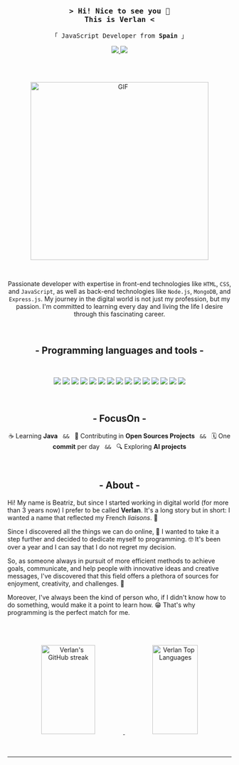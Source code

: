 <!-- Intro --> 
<h3 align="center">
  <samp>
    > Hi! Nice to see you 👋 <br> This is
      <b>Verlan</b> <
  </samp>
</h3>

<p align="center">
  <samp>
  「 JavaScript Developer from <b>Spain</b> 」
  </samp>
</p>

<!-- <a href="https://git.io/typing-svg"><img src="https://readme-typing-svg.herokuapp.com?font=Cascadia+Code&pause=1000&color=38A19C&random=false&width=435&lines=Verlan" alt="Typing SVG" /></a>-->

<p align="center">
  <a href="https://www.linkedin.com/in/beatriz-martinez-larrucea/">
    <img src="https://img.shields.io/static/v1?label=&message=LinkedIn&color=blue&logo=Linkedin&logoColor=white&style=for-the-badge">
  </a>
  <a href="mailto:bemart93@gmail.com">
    <img src="https://img.shields.io/static/v1?label=&message=Gmail&color=DC143C&logo=Gmail&logoColor=white&style=for-the-badge">
  </a>
</p>

<br>
<br>

<p align="center">
  <!--<img width="25%" align="right" alt="GIF" src="https://i.pinimg.com/564x/35/33/fa/3533fa8ee3c597ebc833357920476e79.jpg"/>-->
  <img width="400" alt= "GIF" src="https://media.giphy.com/media/LMcB8XospGZO8UQq87/giphy.gif" />
</p>
<br>
<p align=center>
  Passionate developer with expertise in front-end technologies like <code>HTML</code>, <code>CSS</code>, and <code>JavaScript</code>, as well as back-end technologies like <code>Node.js</code>, <code>MongoDB</code>, and <code>Express.js</code>. My journey in the digital world is not just my profession, but my passion. I'm committed to learning every day and living the life I desire through this fascinating career.
</p>
<br>

<!--<p align="center">
  <a href="#about">About</a> &#xa0; | &#xa0;
  <a href="#what-im-focused-on-2024">FocusOn</a> &#xa0; | &#xa0;
  <a href="#what-im-looking-for">Expectations</a>
</p> -->

<h2 align="center" id="languages">
  - Programming languages and tools - 
</h2>
<br>
<p align="center">
  <img src="https://img.shields.io/badge/HTML5-E34F26?style=for-the-badge&logo=html5&logoColor=white" />
  <img src="https://img.shields.io/badge/CSS3-1572B6?style=for-the-badge&logo=css3&logoColor=white"/>
  <img src="https://img.shields.io/static/v1?label=&message=JavaScript&color=e8d44d&logo=javascript&logoColor=white&style=for-the-badge"/>
  <img src="https://img.shields.io/static/v1?label=&message=TypeScript&color=007acc&logo=typescript&logoColor=white&style=for-the-badge"/>
  <img src="https://img.shields.io/badge/-React-61DBFB?style=for-the-badge&labelColor=black&logo=react&logoColor=61DBFB"/>
  <img src="https://img.shields.io/badge/Angular-d6002f?style=for-the-badge&labelColor=black&logo=angular&logoColor=d6002f"/>
  <img src="https://img.shields.io/badge/Nodejs-3C873A?style=for-the-badge&labelColor=black&logo=node.js&logoColor=3C873A"/>
  <img src="https://img.shields.io/badge/Express.js-000000?style=for-the-badge&logo=express&logoColor=white"/>
  <img src="https://img.shields.io/badge/MongoDB-4EA94B?style=for-the-badge&logo=mongodb&logoColor=white"/>
  <img src="https://img.shields.io/badge/Sass-CC6699?style=for-the-badge&logo=sass&logoColor=white"/>
  <img src="https://img.shields.io/badge/Tailwind_CSS-092749?style=for-the-badge&logo=tailwindcss&logoColor=06B6D4&labelColor=000000"/>
  <img src="https://img.shields.io/badge/Markdown-000000?style=for-the-badge&logo=markdown&logoColor=white"/>
  <img src="https://img.shields.io/badge/Redux-593D88?style=for-the-badge&logo=redux&logoColor=white"/>
  <img src="https://img.shields.io/badge/Visual_Studio-0078d7?style=for-the-badge&logo=visual%20studio&logoColor=white"/>
  <img src="https://img.shields.io/badge/Git-F05032?style=for-the-badge&logo=git&logoColor=white"/>
</p>
<br>

<h2 align="center"> 
 - FocusOn -
</h2>
<p align="center">
  ☕ Learning <b>Java</b> &#xa0; <code>&&</code> &#xa0
  👯 Contributing in <b>Open Sources Projects </b> &#xa0; <code>&&</code> &#xa0
  🗓️ One <b>commit</b> per day &#xa0; <code>&&</code> &#xa0
  🔍 Exploring <b>AI projects</b>
</p>

<br>

<h2 align="center">
  - About -
</h2>

Hi! My name is Beatriz, but since I started working in digital world (for more than 3 years now) I prefer to be called **Verlan**. It's a long story but in short: I wanted a name that reflected my French *liaisons*. 🥐

Since I discovered all the things we can do online, 🤯 I wanted to take it a step further and decided to dedicate myself to programming. 🤓 It's been over a year and I can say that I do not regret my decision.

So, as someone always in pursuit of more efficient methods to achieve goals, communicate, and help people with innovative ideas and creative messages, I've discovered that this field offers a plethora of sources for enjoyment, creativity, and challenges. 🚀

Moreover, I've always been the kind of person who, if I didn't know how to do something, would make it a point to learn how. 😁 That's why programming is the perfect match for me. 

<br>

<!--## What I'm focused on 2024

- **Learning Java**. I believe it will complement my profile and provide me with additional resources to tackle new challenges.
- Contributing in **Open Source projects** because it's a great way to keep learning and collaborating with the community.
- **One commit** per day. I'm totally onboard with that (except maybe if I'm going travelling somewhere).
- Exploring **AI project**. I'm so curious about that.
- And of course, **enhancing my programming skills**. -->

<!--## What I'm looking for ##

Time, travelling, joy... 

These are few things that can sometimes feel just out of reach amidst the hustle of work, the weight of expectations, and the complexity of life worrie's. 

I'm on a quest for a fulfilling life, one where continuous learning and personal growth harmonize with moments of joy and adventure. I believe in a balanced life where work and personal aspirations complement each other. It's simple, yet profound: **I'm looking for a good life enriched by constant learning**. 

I think that's more than fair. -->
<br>
<br>
<div align="center">
<a href="https://github.com/verlandev">
    <img src="https://github-readme-streak-stats.herokuapp.com/?user=verlandev&theme=radical&border=7F3FBF&background=0D1117" alt="Verlan's GitHub streak" height="200px" width="49%"/>
  </a>
  <a href="https://github.com/verlandev">
    <img alt="Verlan Top Languages" src="https://denvercoder1-github-readme-stats.vercel.app/api/top-langs/?username=verlandev&langs_count=8&layout=compact&theme=react&border_color=7F3FBF&bg_color=0D1117&title_color=F85D7F&icon_color=F8D866" height="200px" width="45%"/>
  </a>
</div>
<br>
<!--
![Verlan's Graph](https://github-readme-activity-graph.vercel.app/graph?username=verlandev&custom_title=Verlan%20GitHub%20Activity%20Graph&bg_color=0D1117&color=7F3FBF&line=7F3FBF&point=7F3FBF&area_color=FFFFFF&title_color=FFFFFF&area=true) -->

<br>
<hr>
<br>


<!-- <p align="right">
  <a href="https://github.com/alsiam">
    <img src="https://github-profile-summary-cards.vercel.app/api/cards/profile-details?username=Bemart93&theme=radical" alt="Verlan's GitHub Contribution" width="70%"/>
  </a>
</p> -->



 



<!--</p>
<p align="center">
 <br>
  <h2 align="center">
     Trying to create user experiences: 
  </h2>
  <br>
  <br>
     <p align="center">📱 <strong>Responsive</strong> - 🚀 <strong>Dynamic</strong> - ⚛️ <strong>Different</strong> - 🖐️ <strong>Intuitive</strong> - 💥 <strong>Original</strong> -🛡️ <strong>Secure</strong></p>
      <br>
      <br>
      -->
<!--     <div align="center">
    <a href="https://github.com/Daggy1234">
     <img width="40%" src="https://github-readme-stats.vercel.app/api/top-langs/?username=Bemart93&layout=compact&theme=monokai&hide=glsl" />
  </a>
  </div> -->
</p>
